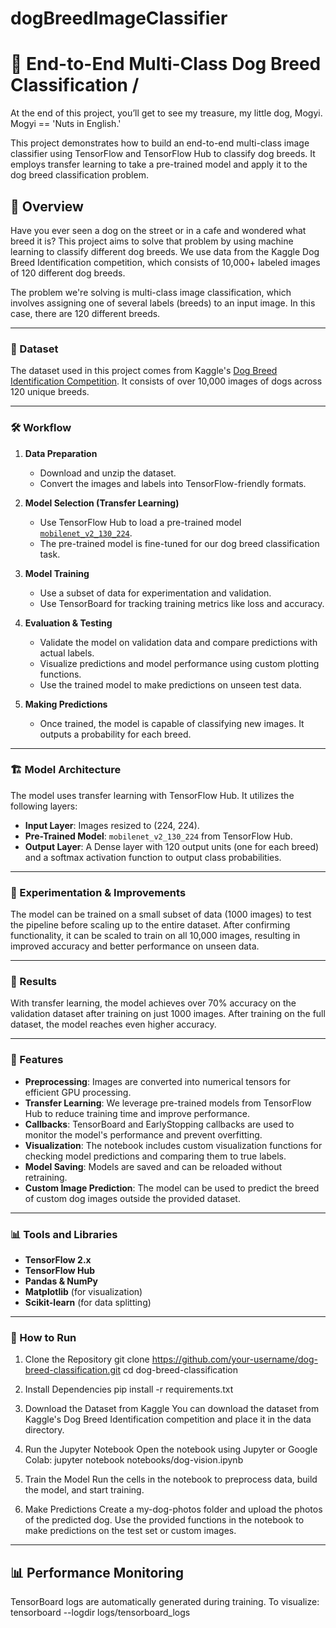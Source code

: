 # dogBreedImageClassifier

# 🐶 End-to-End Multi-Class Dog Breed Classification / 

At the end of this project, you’ll get to see my treasure, my little dog, Mogyi. Mogyi == 'Nuts in English.'

This project demonstrates how to build an end-to-end multi-class image classifier using TensorFlow and TensorFlow Hub to classify dog breeds. It employs transfer learning to take a pre-trained model and apply it to the dog breed classification problem.

## 📖 Overview

Have you ever seen a dog on the street or in a cafe and wondered what breed it is? This project aims to solve that problem by using machine learning to classify different dog breeds. We use data from the Kaggle Dog Breed Identification competition, which consists of 10,000+ labeled images of 120 different dog breeds.

The problem we're solving is multi-class image classification, which involves assigning one of several labels (breeds) to an input image. In this case, there are 120 different breeds. 

---

### 📂 Dataset
The dataset used in this project comes from Kaggle's [Dog Breed Identification Competition](https://www.kaggle.com/competitions/dog-breed-identification/data). It consists of over 10,000 images of dogs across 120 unique breeds.

---

### 🛠 Workflow

1. **Data Preparation**
   - Download and unzip the dataset.
   - Convert the images and labels into TensorFlow-friendly formats.

2. **Model Selection (Transfer Learning)**
   - Use TensorFlow Hub to load a pre-trained model [`mobilenet_v2_130_224`](https://www.kaggle.com/models/google/mobilenet-v2/tensorFlow2/130-224-classification/1?tfhub-redirect=true).
   - The pre-trained model is fine-tuned for our dog breed classification task.

3. **Model Training**
   - Use a subset of data for experimentation and validation.
   - Use TensorBoard for tracking training metrics like loss and accuracy.

4. **Evaluation & Testing**
   - Validate the model on validation data and compare predictions with actual labels.
   - Visualize predictions and model performance using custom plotting functions.
   - Use the trained model to make predictions on unseen test data.

5. **Making Predictions**
   - Once trained, the model is capable of classifying new images. It outputs a probability for each breed.

---

### 🏗 Model Architecture

The model uses transfer learning with TensorFlow Hub. It utilizes the following layers:

- **Input Layer**: Images resized to (224, 224).
- **Pre-Trained Model**: `mobilenet_v2_130_224` from TensorFlow Hub.
- **Output Layer**: A Dense layer with 120 output units (one for each breed) and a softmax activation function to output class probabilities.

---

### 🧪 Experimentation & Improvements

The model can be trained on a small subset of data (1000 images) to test the pipeline before scaling up to the entire dataset. After confirming functionality, it can be scaled to train on all 10,000 images, resulting in improved accuracy and better performance on unseen data.

---

### 🚀 Results

With transfer learning, the model achieves over 70% accuracy on the validation dataset after training on just 1000 images. After training on the full dataset, the model reaches even higher accuracy.

---

### 🧠 Features

- **Preprocessing**: Images are converted into numerical tensors for efficient GPU processing.
- **Transfer Learning**: We leverage pre-trained models from TensorFlow Hub to reduce training time and improve performance.
- **Callbacks**: TensorBoard and EarlyStopping callbacks are used to monitor the model's performance and prevent overfitting.
- **Visualization**: The notebook includes custom visualization functions for checking model predictions and comparing them to true labels.
- **Model Saving**: Models are saved and can be reloaded without retraining.
- **Custom Image Prediction**: The model can be used to predict the breed of custom dog images outside the provided dataset.

---

### 📊 Tools and Libraries

- **TensorFlow 2.x**
- **TensorFlow Hub**
- **Pandas & NumPy**
- **Matplotlib** (for visualization)
- **Scikit-learn** (for data splitting)

---

### 🚀 How to Run
1. Clone the Repository
git clone https://github.com/your-username/dog-breed-classification.git
cd dog-breed-classification

3. Install Dependencies
pip install -r requirements.txt

4. Download the Dataset from Kaggle
You can download the dataset from Kaggle's Dog Breed Identification competition and place it in the data directory.

5. Run the Jupyter Notebook
Open the notebook using Jupyter or Google Colab:
jupyter notebook notebooks/dog-vision.ipynb

6. Train the Model
Run the cells in the notebook to preprocess data, build the model, and start training.

7. Make Predictions
Create a my-dog-photos folder and upload the photos of the predicted dog.
Use the provided functions in the notebook to make predictions on the test set or custom images.

---

## 📊 Performance Monitoring
TensorBoard logs are automatically generated during training. To visualize:
tensorboard --logdir logs/tensorboard_logs
